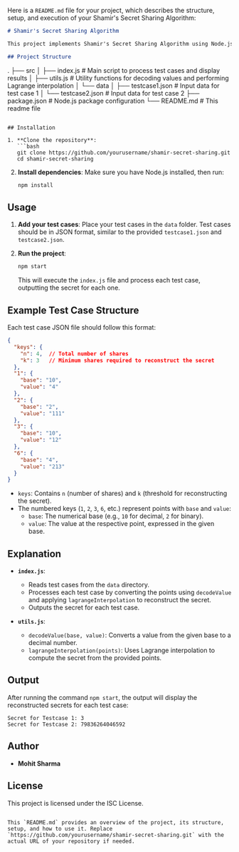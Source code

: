 Here is a `README.md` file for your project, which describes the structure, setup, and execution of your Shamir's Secret Sharing Algorithm:

```markdown
# Shamir's Secret Sharing Algorithm

This project implements Shamir's Secret Sharing Algorithm using Node.js. It reads test cases from JSON files, decodes values, and reconstructs a secret using Lagrange interpolation.

## Project Structure

```
.
├── src
│   ├── index.js          # Main script to process test cases and display results
│   ├── utils.js          # Utility functions for decoding values and performing Lagrange interpolation
│   └── data
│       ├── testcase1.json  # Input data for test case 1
│       └── testcase2.json  # Input data for test case 2
├── package.json          # Node.js package configuration
└── README.md             # This readme file
```

## Installation

1. **Clone the repository**:
   ```bash
   git clone https://github.com/yourusername/shamir-secret-sharing.git
   cd shamir-secret-sharing
   ```

2. **Install dependencies**:
   Make sure you have Node.js installed, then run:
   ```bash
   npm install
   ```

## Usage

1. **Add your test cases**: Place your test cases in the `data` folder. Test cases should be in JSON format, similar to the provided `testcase1.json` and `testcase2.json`.

2. **Run the project**:
   ```bash
   npm start
   ```
   This will execute the `index.js` file and process each test case, outputting the secret for each one.

## Example Test Case Structure

Each test case JSON file should follow this format:

```json
{
  "keys": {
    "n": 4,  // Total number of shares
    "k": 3   // Minimum shares required to reconstruct the secret
  },
  "1": {
    "base": "10",
    "value": "4"
  },
  "2": {
    "base": "2",
    "value": "111"
  },
  "3": {
    "base": "10",
    "value": "12"
  },
  "6": {
    "base": "4",
    "value": "213"
  }
}
```

- `keys`: Contains `n` (number of shares) and `k` (threshold for reconstructing the secret).
- The numbered keys (`1`, `2`, `3`, `6`, etc.) represent points with `base` and `value`:
  - `base`: The numerical base (e.g., `10` for decimal, `2` for binary).
  - `value`: The value at the respective point, expressed in the given base.

## Explanation

- **`index.js`**:
  - Reads test cases from the `data` directory.
  - Processes each test case by converting the points using `decodeValue` and applying `lagrangeInterpolation` to reconstruct the secret.
  - Outputs the secret for each test case.

- **`utils.js`**:
  - `decodeValue(base, value)`: Converts a value from the given base to a decimal number.
  - `lagrangeInterpolation(points)`: Uses Lagrange interpolation to compute the secret from the provided points.

## Output

After running the command `npm start`, the output will display the reconstructed secrets for each test case:

```
Secret for Testcase 1: 3
Secret for Testcase 2: 79836264046592
```

## Author

- **Mohit Sharma**

## License

This project is licensed under the ISC License.
```

This `README.md` provides an overview of the project, its structure, setup, and how to use it. Replace `https://github.com/yourusername/shamir-secret-sharing.git` with the actual URL of your repository if needed.
